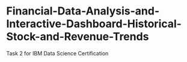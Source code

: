 # Financial-Data-Analysis-and-Interactive-Dashboard-Historical-Stock-and-Revenue-Trends
<p> Task 2 for IBM Data Science Certification </p>

